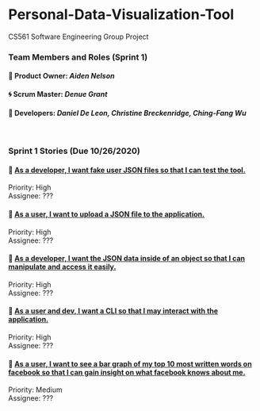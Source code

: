 # Personal-Data-Visualization-Tool
CS561 Software Engineering Group Project


### Team Members and Roles (Sprint 1)
#### :dog: Product Owner: *Aiden Nelson*
#### :cyclone: Scrum Master: *Denue Grant*
#### :hammer: Developers: *Daniel De Leon, Christine Breckenridge, Ching-Fang Wu*
<br/>

### Sprint 1 Stories (Due 10/26/2020)

#### :closed_book: [As a developer, I want fake user JSON files so that I can test the tool.](https://github.com/Aidenjn/Personal-Data-Visualization-Tool/milestone/6)
Priority: High
<br/>Assignee: ???

#### :closed_book: [As a user, I want to upload a JSON file to the application.](https://github.com/Aidenjn/Personal-Data-Visualization-Tool/milestone/4)
Priority: High
<br/>Assignee: ???

#### :closed_book: [As a developer, I want the JSON data inside of an object so that I can manipulate and access it easily.](https://github.com/Aidenjn/Personal-Data-Visualization-Tool/milestone/5)
Priority: High
<br/>Assignee: ???

#### :closed_book: [As a user and dev, I want a CLI so that I may interact with the application.](https://github.com/Aidenjn/Personal-Data-Visualization-Tool/milestone/12)
Priority: High
<br/>Assignee: ???

#### :closed_book: [As a user, I want to see a bar graph of my top 10 most written words on facebook so that I can gain insight on what facebook knows about me.](https://github.com/Aidenjn/Personal-Data-Visualization-Tool/milestone/14)
Priority: Medium
<br/>Assignee: ???
